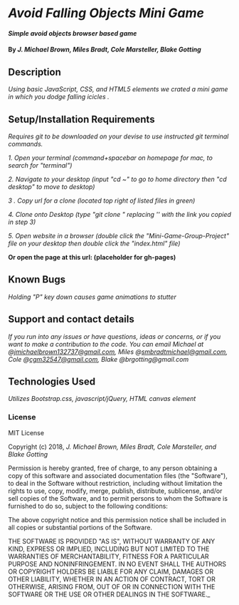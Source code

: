 # _Avoid Falling Objects Mini Game_

#### _Simple avoid objects browser based game_

#### By _**J. Michael Brown, Miles Bradt, Cole Marsteller, Blake Gotting**_

## Description

_Using basic JavaScript, CSS, and HTML5 elements we crated a mini game in which you dodge falling icicles ._  


## Setup/Installation Requirements

 _Requires git to be downloaded on your devise to use instructed git terminal commands._

 _1. Open your terminal (command+spacebar on homepage for mac, to search for "terminal")_

 _2. Navigate to your desktop (input "cd ~" to go to home directory then "cd desktop" to move to desktop)_

 _3 . Copy url for a clone (located top right of listed files in green)_

 _4. Clone onto Desktop (type "git clone <url link>" replacing '<url link>' with the link you copied in step 3)_

 _5. Open website in a browser (double click the "Mini-Game-Group-Project" file on your desktop then double click the "index.html" file)_

**Or open the page at this url: (placeholder for gh-pages)**

## Known Bugs

 _Holding "P" key down causes game animations to stutter_

## Support and contact details

_If you run into any issues or have questions, ideas or concerns, or if you want to make a contribution to the code. You can email Michael at @jmichaelbrown132737@gmail.com, Miles @smbradtmichael@gmail.com, Cole @cgm32547@gmail.com, Blake @brgotting@gmail.com_

## Technologies Used

_Utilizes Bootstrap.css, javascript/jQuery, HTML canvas element_

### License

MIT License

Copyright (c) 2018, _J. Michael Brown, Miles Bradt, Cole Marsteller, and Blake Gotting_  

Permission is hereby granted, free of charge, to any person obtaining a copy
of this software and associated documentation files (the "Software"), to deal
in the Software without restriction, including without limitation the rights
to use, copy, modify, merge, publish, distribute, sublicense, and/or sell
copies of the Software, and to permit persons to whom the Software is
furnished to do so, subject to the following conditions:  

The above copyright notice and this permission notice shall be included in all
copies or substantial portions of the Software.

THE SOFTWARE IS PROVIDED "AS IS", WITHOUT WARRANTY OF ANY KIND, EXPRESS OR
IMPLIED, INCLUDING BUT NOT LIMITED TO THE WARRANTIES OF MERCHANTABILITY,
FITNESS FOR A PARTICULAR PURPOSE AND NONINFRINGEMENT. IN NO EVENT SHALL THE
AUTHORS OR COPYRIGHT HOLDERS BE LIABLE FOR ANY CLAIM, DAMAGES OR OTHER
LIABILITY, WHETHER IN AN ACTION OF CONTRACT, TORT OR OTHERWISE, ARISING FROM,
OUT OF OR IN CONNECTION WITH THE SOFTWARE OR THE USE OR OTHER DEALINGS IN THE
SOFTWARE._
